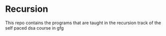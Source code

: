 # Recursion
This repo contains the programs that are taught in the recursion track of the self paced dsa course in gfg
